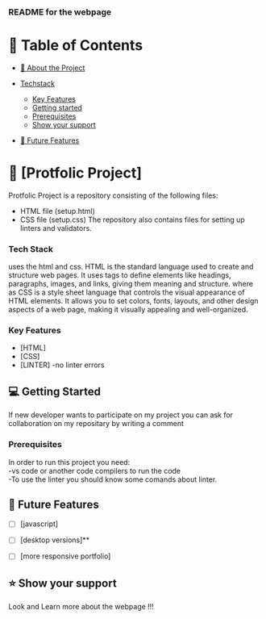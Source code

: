 <h3><b>README for the webpage</b></h3>

</div>
<!-- TABLE OF CONTENTS -->

# 📗 Table of Contents

- [📖 About the Project](#about-project)
- [Techstack](#tech-stack)
    - [Key Features](#key-features)
    - [Getting started](#getting-started)
  - [Prerequisites](#prerequisites)
  - [Show your support](#support)
 
- [🔭 Future Features](#future-features)

<!-- PROJECT DESCRIPTION -->

# 📖 [Protfolic Project] <a name="about-project"></a>

Protfolic Project is a repository consisting of the following files:
- HTML file (setup.html)
- CSS file (setup.css)
The repository also contains files for setting up linters and validators.

### Tech Stack <a name="tech-stack"></a>
uses the html and css.
HTML is the standard language used to create and structure web pages. It uses tags to define elements like headings, paragraphs, images, and links, giving them meaning and structure.
where as
CSS is a style sheet language that controls the visual appearance of HTML elements. It allows you to set colors, fonts, layouts, and other design aspects of a web page, making it visually appealing and well-organized.


<!-- Features -->

### Key Features <a name="key-features"></a>

- [HTML]
- [CSS]
- [LINTER]
-no linter errors

<!-- GETTING STARTED -->

## 💻 Getting Started <a name="getting-started"></a>

If new developer wants to participate on my project you can ask for collaboration
 on my repositary by writing a comment
### Prerequisites
In order to run this project you need:
<br>-vs code or another code compilers to run the code<br>
-To use the linter you should know some comands about linter.<br>

## 🔭 Future Features <a name="future-features"></a>

- [ ] [javascript]
- [ ] [desktop versions]**
- [ ] [more responsive portfolio]


## ⭐️ Show your support <a name="support"></a>

Look and Learn more about the webpage !!!
